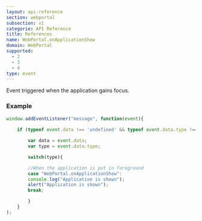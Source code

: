```yaml
---
layout: api-reference
section: webportal
subsection: v1
categorie: API Reference
title: References
name: WebPortal.onApplicationShow
domain: WebPortal
supported:
  - 2
  - 3
  - 4
type: event
---
```


Event triggered when the application gains focus.

### Example

```javascript
window.addEventListener("message", function(event){
	
	if (typeof event.data !== 'undefined' && typeof event.data.type !== 'undefined' ){

	    var data = event.data;
	    var type = event.data.type;

	    switch(type){

		//When the application is put in foreground
	    case "WebPortal.onApplicationShow":
		console.log("Application is shown");
		alert("Application is shown");
		break;

	    }
	}
);
```